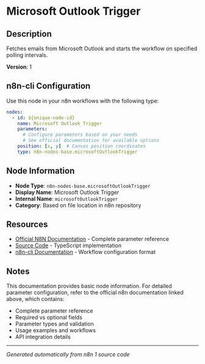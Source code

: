 # Microsoft Outlook Trigger

## Description

Fetches emails from Microsoft Outlook and starts the workflow on specified polling intervals.

**Version**: 1

## n8n-cli Configuration

Use this node in your n8n workflows with the following type:

```yaml
nodes:
  - id: ${unique-node-id}
    name: Microsoft Outlook Trigger
    parameters:
      # Configure parameters based on your needs
      # See official documentation for available options
    position: [x, y]  # Canvas position coordinates
    type: n8n-nodes-base.microsoftOutlookTrigger
```

## Node Information

- **Node Type**: `n8n-nodes-base.microsoftOutlookTrigger`
- **Display Name**: Microsoft Outlook Trigger
- **Internal Name**: `microsoftOutlookTrigger`
- **Category**: Based on file location in n8n repository

## Resources

- [Official N8N Documentation](https://docs.n8n.io/integrations/builtin/app-nodes/n8n-nodes-base.microsoftoutlooktrigger/) - Complete parameter reference
- [Source Code](https://github.com/n8n-io/n8n/blob/master/packages/nodes-base/nodes/Microsoft/Outlook/MicrosoftOutlookTrigger.node.ts) - TypeScript implementation
- [n8n-cli Documentation](https://github.com/edenreich/n8n-cli) - Workflow configuration format

## Notes

This documentation provides basic node information. For detailed parameter configuration, 
refer to the official n8n documentation linked above, which contains:

- Complete parameter reference
- Required vs optional fields
- Parameter types and validation
- Usage examples and workflows
- API integration details

---
*Generated automatically from n8n 1 source code*
